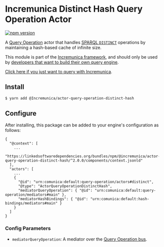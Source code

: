 # Incremunica Distinct Hash Query Operation Actor

[![npm version](https://badge.fury.io/js/%40Incremunica%2Factor-query-operation-distinct-hash.svg)](https://www.npmjs.com/package/@Incremunica/actor-query-operation-distinct-hash)

A [Query Operation](https://github.com/Incremunica/Incremunica/tree/master/packages/bus-query-operation) actor that handles [SPARQL `DISTINCT`](https://www.w3.org/TR/sparql11-query/#sparqlDistinct) operations
by maintaining a hash-based cache of infinite size.

This module is part of the [Incremunica framework](https://github.com/Incremunica/Incremunica),
and should only be used by [developers that want to build their own query engine](https://Incremunica.dev/docs/modify/).

[Click here if you just want to query with Incremunica](https://Incremunica.dev/docs/query/).

## Install

```bash
$ yarn add @Incremunica/actor-query-operation-distinct-hash
```

## Configure

After installing, this package can be added to your engine's configuration as follows:
```text
{
  "@context": [
    ...
    "https://linkedsoftwaredependencies.org/bundles/npm/@incremunica/actor-query-operation-distinct-hash/^2.0.0/components/context.jsonld"
  ],
  "actors": [
    ...
    {
      "@id": "urn:comunica:default:query-operation/actors#distinct",
      "@type": "ActorQueryOperationDistinctHash",
      "mediatorQueryOperation": { "@id": "urn:comunica:default:query-operation/mediators#main" },
      "mediatorHashBindings": { "@id": "urn:comunica:default:hash-bindings/mediators#main" }
    }
  ]
}
```

### Config Parameters

* `mediatorQueryOperation`: A mediator over the [Query Operation bus](https://github.com/Incremunica/Incremunica/tree/master/packages/bus-query-operation).
